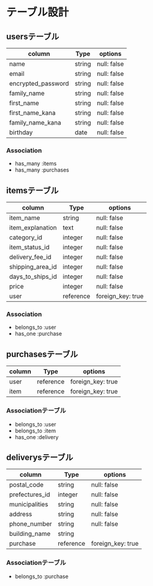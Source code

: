 # テーブル設計

## usersテーブル

|column               |Type    |options    |
|---------------------|--------|-----------|
|name                 |string  |null: false|
|email                |string  |null: false|
|encrypted_password   |string  |null: false|
|family_name          |string  |null: false|
|first_name           |string  |null: false|
|first_name_kana      |string  |null: false|
|family_name_kana     |string  |null: false|
|birthday             |date    |null: false|

### Association

- has_many :items
- has_many :purchases

## itemsテーブル

|column          |Type     |options          |
|----------------|---------|-----------------|
|item_name       |string   |null: false      |
|item_explanation|text     |null: false      |
|category_id     |integer  |null: false      |
|item_status_id  |integer  |null: false      |
|delivery_fee_id |integer  |null: false      |
|shipping_area_id|integer  |null: false      |
|days_to_ships_id|integer  |null: false      |
|price           |integer  |null: false      |
|user            |reference|foreign_key: true|

### Association

- belongs_to :user
- has_one :purchase


## purchasesテーブル

|column    |Type     |options          |
|----------|---------|-----------------|
|user      |reference|foreign_key: true|
|item      |reference|foreign_key: true|
### Associationテーブル

- belongs_to :user
- belongs_to :item
- has_one :delivery


## deliverysテーブル

|column        |Type     |options            |
|--------------|---------|-------------------|
|postal_code   |string   |null: false        |
|prefectures_id|integer  |null: false        |
|municipalities|string   |null: false        |
|address       |string   |null: false        |
|phone_number  |string   |null: false        |
|building_name |string   |                   |
|purchase      |reference|foreign_key: true  |

### Associationテーブル

- belongs_to :purchase